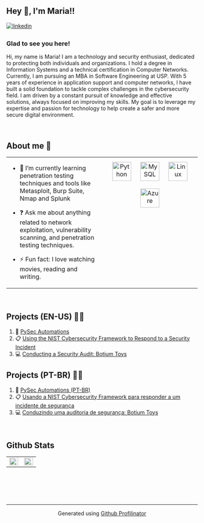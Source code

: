## Hey 👋, I'm Maria!!  
  

<a href="https://linkedin.com/in/https://www.linkedin.com/in/maria-ritha-nascimento-65b37223b/" target="_blank">
<img src=https://img.shields.io/badge/linkedin-%231E77B5.svg?&style=for-the-badge&logo=linkedin&logoColor=white alt=linkedin style="margin-bottom: 5px;" />
</a>  

### Glad to see you here!  
Hi, my name is Maria! I am a technology and security enthusiast, dedicated to protecting both individuals and organizations. I hold a degree in Information Systems and a technical certification in Computer Networks. Currently, I am pursuing an MBA in Software Engineering at USP. With 5 years of experience in application support and computer networks, I have built a solid foundation to tackle complex challenges in the cybersecurity field. I am driven by a constant pursuit of knowledge and effective solutions, always focused on improving my skills. My goal is to leverage my expertise and passion for technology to help create a safer and more secure digital environment.  

<br/>  

## About me  💭
<table><tr><td valign="top" width="50%">

- 🌱 I’m currently learning penetration testing techniques and tools like Metasploit, Burp Suite, Nmap and Splunk  
  

- ❓ Ask me about anything related to network exploitation, vulnerability scanning, and penetration testing techniques.  
  

- ⚡ Fun fact: I love watching movies, reading and writing.  


</td><td valign="top" width="50%">

<div align="center">  
<a href="https://www.python.org/" target="_blank"><img style="margin: 10px" src="https://profilinator.rishav.dev/skills-assets/python-original.svg" alt="Python" height="50" /></a>  
<a href="https://www.mysql.com/" target="_blank"><img style="margin: 10px" src="https://profilinator.rishav.dev/skills-assets/mysql-original-wordmark.svg" alt="MySQL" height="50" /></a>  
<a href="https://www.linux.org/" target="_blank"><img style="margin: 10px" src="https://profilinator.rishav.dev/skills-assets/linux-original.svg" alt="Linux" height="50" /></a>  
<a href="https://azure.microsoft.com/en-in/" target="_blank"><img style="margin: 10px" src="https://profilinator.rishav.dev/skills-assets/microsoft_azure-icon.svg" alt="Azure" height="50" /></a>  
</div>

</td></tr></table>  

<br/>  


## Projects (EN-US) 👩‍💻 
1. 🤖 [PySec Automations](https://github.com/mariarithanascimento/PySec-Automations)
2. 📋 [Using the NIST Cybersecurity Framework to Respond to a Security Incident](https://github.com/mariarithanascimento/NIST-CSF-Application-Portfolio)
3. 💻 [Conducting a Security Audit: Botium Toys](https://github.com/mariarithanascimento/botium-audit)

## Projects (PT-BR) 👩‍💻
1. 🤖 [PySec Automations (PT-BR)
](https://github.com/mariarithanascimento/PySec-Automations-Portuguese)
2. 📋 [Usando a NIST Cybersecurity Framework para responder a um incidente de segurança](https://github.com/mariarithanascimento/NIST-CSF-Portfolio)
3. 💻 [Conduzindo uma auditoria de segurança: Botium Toys](https://github.com/mariarithanascimento/auditoria-botium)

<br/>  


## Github Stats  
<table><tr><td valign="top" width="50%">

<img src="https://github-readme-stats.vercel.app/api?username=mariarithanascimento&show_icons=true&count_private=true&hide_border=true" align="left" style="width: 100%" />

</td><td valign="top" width="50%">

<img src="https://github-readme-stats.vercel.app/api/top-langs/?username=mariarithanascimento&hide_border=true&layout=compact" align="left" style="width: 100%" />

</td></tr></table>  

<br/>  

  

<br/>  

  

<br/>  


<br />

----
<div align="center">Generated using <a href="https://profilinator.rishav.dev/" target="_blank">Github Profilinator</a></div>